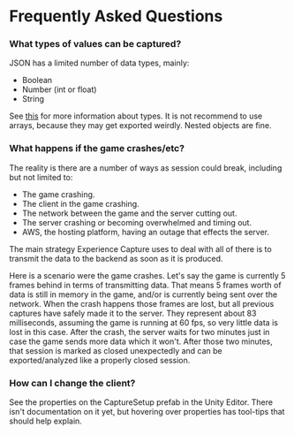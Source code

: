 # Frequently Asked Questions

### What types of values can be captured?

JSON has a limited number of data types, mainly:
- Boolean
- Number (int or float)
- String

See [this](https://developer.mozilla.org/en-US/docs/Web/JavaScript/Data_structures) for
more information about types. It is not recommend to use arrays, because they may get
exported weirdly. Nested objects are fine.

### What happens if the game crashes/etc?

The reality is there are a number of ways as session could break, including but not limited to:
- The game crashing.
- The client in the game crashing.
- The network between the game and the server cutting out.
- The server crashing or becoming overwhelmed and timing out.
- AWS, the hosting platform, having an outage that effects the server.

The main strategy Experience Capture uses to deal with all of there is to transmit the
data to the backend as soon as it is produced.

Here is a scenario were the game crashes. Let's say the game is currently 5 frames behind in terms of transmitting
data. That means 5 frames worth of data is still in memory in the game, and/or is currently being sent over the network. When the crash happens those frames are lost, but all previous captures have safely made it to the server.
They represent about 83 milliseconds, assuming the game is running at 60 fps, so very little data is lost in this case. After the crash, the server waits for two minutes just in case the game sends more data which it won't. After those two minutes, that session is marked as closed unexpectedly and can be exported/analyzed like a properly closed session.

### How can I change the client?

See the properties on the CaptureSetup prefab in the Unity Editor. There isn't documentation
on it yet, but hovering over properties has tool-tips that should help explain. 